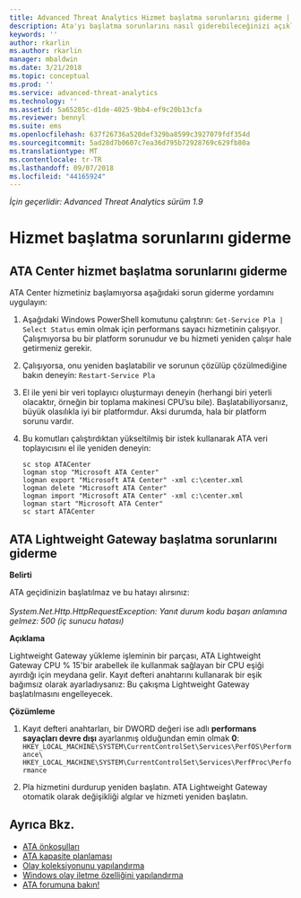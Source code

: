 ```yaml
---
title: Advanced Threat Analytics Hizmet başlatma sorunlarını giderme | Microsoft Docs
description: Ata'yı başlatma sorunlarını nasıl giderebileceğinizi açıklar
keywords: ''
author: rkarlin
ms.author: rkarlin
manager: mbaldwin
ms.date: 3/21/2018
ms.topic: conceptual
ms.prod: ''
ms.service: advanced-threat-analytics
ms.technology: ''
ms.assetid: 5a65285c-d1de-4025-9bb4-ef9c20b13cfa
ms.reviewer: bennyl
ms.suite: ems
ms.openlocfilehash: 637f26736a520def329ba8599c3927079fdf354d
ms.sourcegitcommit: 5ad28d7b0607c7ea36d795b72928769c629fb80a
ms.translationtype: MT
ms.contentlocale: tr-TR
ms.lasthandoff: 09/07/2018
ms.locfileid: "44165924"
---
```

*İçin geçerlidir: Advanced Threat Analytics sürüm 1.9*



# <a name="troubleshooting-service-startup"></a>Hizmet başlatma sorunlarını giderme

## <a name="troubleshooting-ata-center-service-startup"></a>ATA Center hizmet başlatma sorunlarını giderme

ATA Center hizmetiniz başlamıyorsa aşağıdaki sorun giderme yordamını uygulayın:

1.  Aşağıdaki Windows PowerShell komutunu çalıştırın: `Get-Service Pla | Select Status`
    emin olmak için performans sayacı hizmetinin çalışıyor. Çalışmıyorsa bu bir platform sorunudur ve bu hizmeti yeniden çalışır hale getirmeniz gerekir.
2.  Çalışıyorsa, onu yeniden başlatabilir ve sorunun çözülüp çözülmediğine bakın deneyin: `Restart-Service Pla`
3.  El ile yeni bir veri toplayıcı oluşturmayı deneyin (herhangi biri yeterli olacaktır, örneğin bir toplama makinesi CPU’su bile).
Başlatabiliyorsanız, büyük olasılıkla iyi bir platformdur. Aksi durumda, hala bir platform sorunu vardır.

4.  Bu komutları çalıştırdıktan yükseltilmiş bir istek kullanarak ATA veri toplayıcısını el ile yeniden deneyin:

        sc stop ATACenter
        logman stop "Microsoft ATA Center"
        logman export "Microsoft ATA Center" -xml c:\center.xml
        logman delete "Microsoft ATA Center"
        logman import "Microsoft ATA Center" -xml c:\center.xml
        logman start "Microsoft ATA Center"
        sc start ATACenter

## <a name="troubleshooting-ata-lightweight-gateway-startup"></a>ATA Lightweight Gateway başlatma sorunlarını giderme

**Belirti**

ATA geçidinizin başlatılmaz ve bu hatayı alırsınız:<br></br>
*System.Net.Http.HttpRequestException: Yanıt durum kodu başarı anlamına gelmez: 500 (iç sunucu hatası)*

**Açıklama**

Lightweight Gateway yükleme işleminin bir parçası, ATA Lightweight Gateway CPU % 15'bir arabellek ile kullanmak sağlayan bir CPU eşiği ayırdığı için meydana gelir. Kayıt defteri anahtarını kullanarak bir eşik bağımsız olarak ayarladıysanız: Bu çakışma Lightweight Gateway başlatılmasını engelleyecek. 

**Çözümleme**

1. Kayıt defteri anahtarları, bir DWORD değeri ise adlı **performans sayaçları devre dışı** ayarlanmış olduğundan emin olmak **0**: `HKEY_LOCAL_MACHINE\SYSTEM\CurrentControlSet\Services\PerfOS\Performance\`
    `HKEY_LOCAL_MACHINE\SYSTEM\CurrentControlSet\Services\PerfProc\Performance`
 
2. Pla hizmetini durdurup yeniden başlatın. ATA Lightweight Gateway otomatik olarak değişikliği algılar ve hizmeti yeniden başlatın.


## <a name="see-also"></a>Ayrıca Bkz.
- [ATA önkoşulları](ata-prerequisites.md)
- [ATA kapasite planlaması](ata-capacity-planning.md)
- [Olay koleksiyonunu yapılandırma](configure-event-collection.md)
- [Windows olay iletme özelliğini yapılandırma](configure-event-collection.md#configuring-windows-event-forwarding)
- [ATA forumuna bakın!](https://social.technet.microsoft.com/Forums/security/home?forum=mata)
